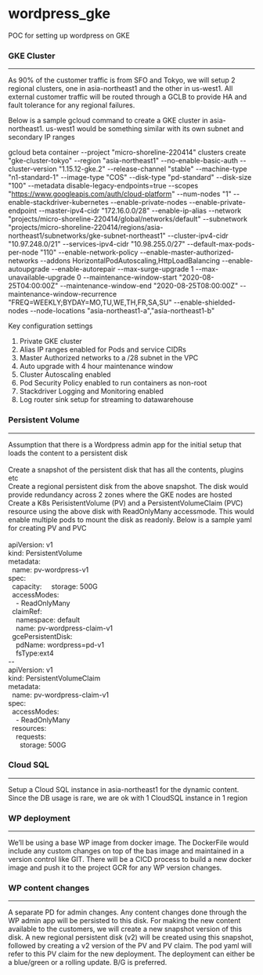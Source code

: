 # wordpress_gke
POC for setting up wordpress on GKE

### GKE Cluster
---------------
As 90% of the customer traffic is from SFO and Tokyo, we will setup 2 regional clusters, one in asia-northeast1 and the other in us-west1. All external customer traffic will be routed through a GCLB to provide HA and fault tolerance for any regional failures.

Below is a sample gcloud command to create a GKE cluster in asia-northeast1. us-west1 would be something similar with its own subnet and secondary IP ranges 

gcloud beta container --project "micro-shoreline-220414" clusters create "gke-cluster-tokyo" --region "asia-northeast1" --no-enable-basic-auth --cluster-version "1.15.12-gke.2" --release-channel "stable" --machine-type "n1-standard-1" --image-type "COS" --disk-type "pd-standard" --disk-size "100" --metadata disable-legacy-endpoints=true --scopes "https://www.googleapis.com/auth/cloud-platform" --num-nodes "1" --enable-stackdriver-kubernetes --enable-private-nodes --enable-private-endpoint --master-ipv4-cidr "172.16.0.0/28" --enable-ip-alias --network "projects/micro-shoreline-220414/global/networks/default" --subnetwork "projects/micro-shoreline-220414/regions/asia-northeast1/subnetworks/gke-subnet-northeast1" --cluster-ipv4-cidr "10.97.248.0/21" --services-ipv4-cidr "10.98.255.0/27" --default-max-pods-per-node "110" --enable-network-policy --enable-master-authorized-networks --addons HorizontalPodAutoscaling,HttpLoadBalancing --enable-autoupgrade --enable-autorepair --max-surge-upgrade 1 --max-unavailable-upgrade 0 --maintenance-window-start "2020-08-25T04:00:00Z" --maintenance-window-end "2020-08-25T08:00:00Z" --maintenance-window-recurrence "FREQ=WEEKLY;BYDAY=MO,TU,WE,TH,FR,SA,SU" --enable-shielded-nodes --node-locations "asia-northeast1-a","asia-northeast1-b"

Key configuration settings<br/>
1. Private GKE cluster<br/>
2. Alias IP ranges enabled for Pods and service CIDRs<br/>
3. Master Authorized networks to a /28 subnet in the VPC<br/>
4. Auto upgrade with 4 hour maintenance window<br/>
5. Cluster Autoscaling enabled<br/>
6. Pod Security Policy enabled to run containers as non-root<br/>
7. Stackdriver Logging and Monitoring enabled<br/>
8. Log router sink setup for streaming to datawarehouse<br/>


### Persistent Volume
---------------------
Assumption that there is a Wordpress admin app for the initial setup that loads the content to a persistent disk<br/><br/>
Create a snapshot of the persistent disk that has all the contents, plugins etc<br/>
Create a regional persistent disk from the above snapshot. The disk would provide redundancy across 2 zones where the GKE nodes are hosted<br/>
Create a K8s PerisistentVolume (PV) and a PersistentVolumeClaim (PVC) resource using the above disk with ReadOnlyMany accessmode. This would enable multiple pods to mount the disk as readonly. Below is a sample yaml for creating PV and PVC<br/><br/>
apiVersion: v1<br/>
kind: PersistentVolume<br/>
metadata:<br/>
  name: pv-wordpress-v1<br/>
spec:<br/>
  capacity:
    storage: 500G<br/>
  accessModes:<br/>
    - ReadOnlyMany<br/>
  claimRef:<br/>
    namespace: default<br/>
    name: pv-wordpress-claim-v1<br/>
  gcePersistentDisk:<br/>
    pdName: wordpress=pd-v1<br/>
    fsType:ext4<br/>
\--<br/>
apiVersion: v1<br/>
kind: PersistentVolumeClaim<br/>
metadata:<br/>
  name: pv-wordpress-claim-v1<br/>
spec:<br/>
  accessModes:<br/>
    - ReadOnlyMany<br/>
  resources:<br/>
    requests:<br/>
      storage: 500G


### Cloud SQL
-------------
Setup a Cloud SQL instance in asia-northeast1 for the dynamic content. Since the DB usage is rare, we are ok with 1 CloudSQL instance in 1 region


### WP deployment 
-----------------
We’ll be using a base WP image from docker image. The DockerFile would include any custom changes on top of the bas image and maintained in a version control like GIT. There will be a CICD process to build a new docker image and push it to the project GCR for any WP version changes.


### WP content changes
----------------------
A separate PD for admin changes. Any content changes done through the WP admin app will be persisted to this disk. For making the new content available to the customers, we will create a new snapshot version of this disk. A new regional persistent disk (v2) will be created using this snapshot, followed by creating a v2 version of the PV and PV claim. The pod yaml will refer to this PV claim for the new deployment. The deployment can either be a blue/green or a rolling update. B/G is preferred.


